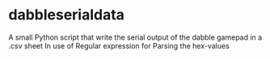 # dabbleserialdata
A small Python script that write the serial output of the dabble gamepad in a .csv sheet
In use of Regular expression for Parsing the hex-values
